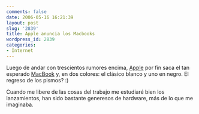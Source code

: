 ```yaml
---
comments: false
date: 2006-05-16 16:21:39
layout: post
slug: '2839'
title: Apple anuncia los Macbooks
wordpress_id: 2839
categories:
- Internet
---
```


Luego de andar con trescientos rumores encima, [Apple](http://www.apple.com) por fin saca el tan esperado [MacBook](http://www.apple.com/macbook/macbook.html) y, en dos colores: el clásico blanco y uno en negro. El regreso de los pismos? :)





Cuando me libere de las cosas del trabajo me estudiaré bien los lanzamientos, han sido bastante generesos de hardware, más de lo que me imaginaba.

